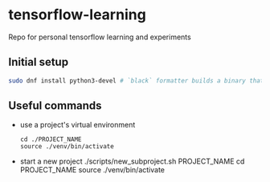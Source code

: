 # tensorflow-learning

Repo for personal tensorflow learning and experiments

## Initial setup

```sh
sudo dnf install python3-devel # `black` formatter builds a binary that links against Python.h
```

## Useful commands

- use a project's virtual environment
  ```
  cd ./PROJECT_NAME
  source ./venv/bin/activate
  ```
- start a new project
  ./scripts/new_subproject.sh PROJECT_NAME
  cd PROJECT_NAME
  source ./venv/bin/activate
